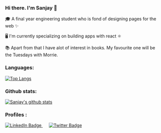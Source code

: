 

 ### Hi there. I'm Sanjay 👋

 🎓 A final year engineering student who is fond of designing pages for the web ✨
 
 🖥️ I'm currently specializing on building apps with react ⚛️
 
 📚 Apart from that I have alot of interest in books. My favourite one will be the Tuesdays with Morrie.
 

 ### Languages:
 
 [![Top Langs](https://github-readme-stats.vercel.app/api/top-langs/?username=SanjayAlagappan)](https://github.com/SanjayAlagappan/github-readme-stats)

  ### Github stats:
[![Sanjay's github stats](https://github-readme-stats.vercel.app/api?username=SanjayAlagappan&count_private=true&show_icons=true&theme=radical&hide_rank=false)](https://github.com/SanjayAlagappan/github-readme-stats)


 ### Profiles :
    
<div id="badges">
 <a href="https://www.linkedin.com/in/sanjay-a-445966208/">
  <img src="https://img.shields.io/badge/LinkedIn-blue?style=for-the-badge&logo=linkedin&logoColor=white" alt="LinkedIn Badge"/>
 </a>
 &nbsp; &nbsp;&nbsp;
 <a href="https://twitter.com/SanjayAlagappan">
  <img src="https://i.pinimg.com/736x/ee/af/9c/eeaf9ce3ab22ecb3904daea1b2eab04a.jpg" style="background-color:white" alt="Twitter Badge"/>
 </a>
</div>
